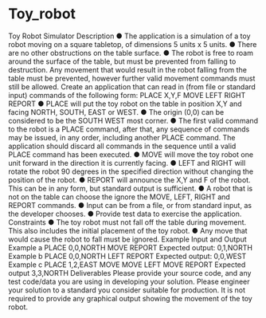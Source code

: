 # Toy_robot

Toy Robot Simulator
Description
● The application is a simulation of a toy robot moving on a square tabletop, of
dimensions 5 units x 5 units.
● There are no other obstructions on the table surface.
● The robot is free to roam around the surface of the table, but must be
prevented from falling to destruction. Any movement that would result in the
robot falling from the table must be prevented, however further valid
movement commands must still be allowed.
Create an application that can read in (from file or standard input) commands of the
following form:
PLACE X,Y,F
MOVE
LEFT
RIGHT
REPORT
● PLACE will put the toy robot on the table in position X,Y and facing NORTH,
SOUTH, EAST or WEST.
● The origin (0,0) can be considered to be the SOUTH WEST most corner.
● The first valid command to the robot is a PLACE command, after that, any
sequence of commands may be issued, in any order, including another
PLACE command. The application should discard all commands in the
sequence until a valid PLACE command has been executed.
● MOVE will move the toy robot one unit forward in the direction it is currently
facing.
● LEFT and RIGHT will rotate the robot 90 degrees in the specified direction
without changing the position of the robot.
● REPORT will announce the X,Y and F of the robot. This can be in any form,
but standard output is sufficient.
● A robot that is not on the table can choose the ignore the MOVE, LEFT,
RIGHT and REPORT commands.
● Input can be from a file, or from standard input, as the developer chooses.
● Provide test data to exercise the application.
Constraints
● The toy robot must not fall off the table during movement. This also includes
the initial placement of the toy robot.
● Any move that would cause the robot to fall must be ignored.
Example Input and Output
Example a
PLACE 0,0,NORTH
MOVE
REPORT
Expected output:
0,1,NORTH
Example b
PLACE 0,0,NORTH
LEFT
REPORT
Expected output:
0,0,WEST
Example c
PLACE 1,2,EAST
MOVE
MOVE
LEFT
MOVE
REPORT
Expected output
3,3,NORTH
Deliverables
Please provide your source code, and any test code/data you are using in
developing your solution.
Please engineer your solution to a standard you consider suitable for production. It is
not required to provide any graphical output showing the movement of the toy robot.
